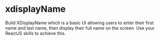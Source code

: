# xdisplayName
Build XDisplayName which is a basic UI allowing users to enter their first name and last name, then display their full name on the screen. Use your ReactJS skills to achieve this.
